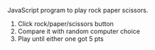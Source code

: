 JavaScript program to play rock paper scissors.
1. Click rock/paper/scissors button
2. Compare it with random computer choice
3. Play until either one got 5 pts